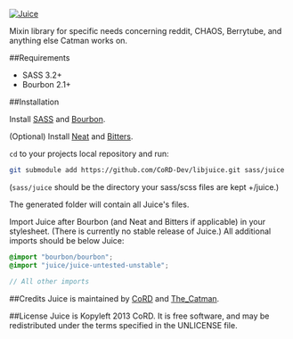 [![Juice](http://goo.gl/RzkH1I)](https://github.io/cord-dev/libjuice/)

Mixin library for specific needs concerning reddit, CHAOS, Berrytube, and anything else Catman works on.


##Requirements
- SASS 3.2+
- Bourbon 2.1+

##Installation

Install [SASS](http://sass-lang.com/) and [Bourbon](https://github.com/CoRD-Dev/libbourbon/).

(Optional) Install [Neat](https://github.com/CoRD-Dev/libneat/) and [Bitters](https://github.com/CoRD-Dev/libbitters/).

`cd` to your projects local repository and run:

```bash
git submodule add https://github.com/CoRD-Dev/libjuice.git sass/juice
```
(`sass/juice` should be the directory your sass/scss files are kept +/juice.)

The generated folder will contain all Juice's files.

Import Juice after Bourbon (and Neat and Bitters if applicable) in your stylesheet. 
(There is currently no stable release of Juice.)
All additional imports should be below Juice:

```scss
@import "bourbon/bourbon";
@import "juice/juice-untested-unstable";

// All other imports
```


##Credits
Juice is maintained by [CoRD](http://cord-dev.github.io/) and [The_Catman](http://catmanix.github.io/).

##License
Juice is Kopyleft 2013 CoRD. It is free software, and may be redistributed under the terms specified in the UNLICENSE file.


